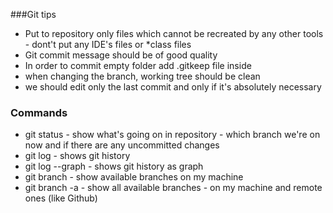 ###Git tips
- Put to repository only files which cannot be recreated by any other tools - dont't put any IDE's files or *class files
- Git commit message should be of good quality
- In order to commit empty folder add .gitkeep file inside 
- when changing the branch, working tree should be clean
- we should edit only the last commit and only if it's absolutely necessary

### Commands
- git status - show what's going on in repository - which branch we're on now and if there are any uncommitted changes
- git log - shows git history
- git log --graph - shows git history as graph
- git branch - show available branches on my machine
- git branch -a - show all available branches - on my machine and remote ones (like Github)

